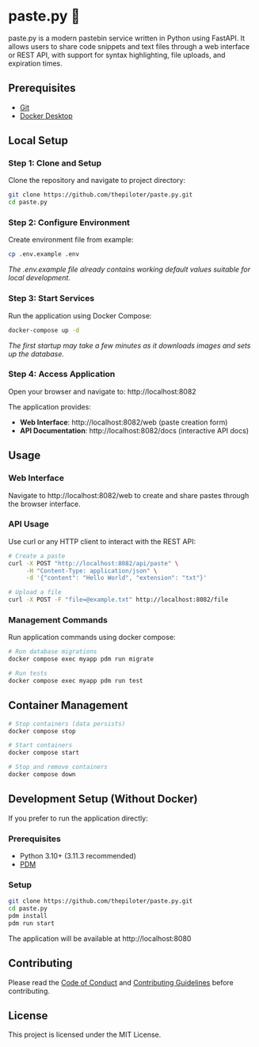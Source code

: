# paste.py 🐍

paste.py is a modern pastebin service written in Python using FastAPI. It allows users to share code snippets and text files through a web interface or REST API, with support for syntax highlighting, file uploads, and expiration times.

## Prerequisites

- [Git](https://git-scm.com/downloads)
- [Docker Desktop](https://docs.docker.com/desktop/)

## Local Setup

### Step 1: Clone and Setup
Clone the repository and navigate to project directory:
```bash
git clone https://github.com/thepiloter/paste.py.git
cd paste.py
```

### Step 2: Configure Environment
Create environment file from example:
```bash
cp .env.example .env
```
*The .env.example file already contains working default values suitable for local development.*

### Step 3: Start Services
Run the application using Docker Compose:
```bash
docker-compose up -d
```
*The first startup may take a few minutes as it downloads images and sets up the database.*

### Step 4: Access Application
Open your browser and navigate to: http://localhost:8082

The application provides:
- **Web Interface**: http://localhost:8082/web (paste creation form)
- **API Documentation**: http://localhost:8082/docs (interactive API docs)

## Usage

### Web Interface
Navigate to http://localhost:8082/web to create and share pastes through the browser interface.

### API Usage
Use curl or any HTTP client to interact with the REST API:

```bash
# Create a paste
curl -X POST "http://localhost:8082/api/paste" \
     -H "Content-Type: application/json" \
     -d '{"content": "Hello World", "extension": "txt"}'

# Upload a file
curl -X POST -F "file=@example.txt" http://localhost:8082/file
```

### Management Commands
Run application commands using docker compose:

```bash
# Run database migrations
docker compose exec myapp pdm run migrate

# Run tests
docker compose exec myapp pdm run test
```

## Container Management

```bash
# Stop containers (data persists)
docker compose stop

# Start containers
docker compose start

# Stop and remove containers
docker compose down
```

## Development Setup (Without Docker)

If you prefer to run the application directly:

### Prerequisites
- Python 3.10+ (3.11.3 recommended)
- [PDM](https://pdm.fming.dev/latest/)

### Setup
```bash
git clone https://github.com/thepiloter/paste.py.git
cd paste.py
pdm install
pdm run start
```

The application will be available at http://localhost:8080

## Contributing

Please read the [Code of Conduct](CODE_OF_CONDUCT.md) and [Contributing Guidelines](CONTRIBUTING.md) before contributing.

## License

This project is licensed under the MIT License.
